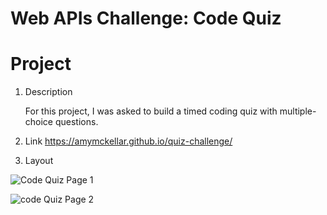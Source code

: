 # Web APIs Challenge: Code Quiz

# Project

1. Description

    For this project, I was asked to build a timed coding quiz with multiple-choice questions. 
2. Link
https://amymckellar.github.io/quiz-challenge/

2. Layout 

![Code Quiz Page 1](https://user-images.githubusercontent.com/115676110/202362439-dc8c1cac-1d9b-4a5e-ac74-f392e3e8a49f.png)


![code Quiz Page 2](https://user-images.githubusercontent.com/115676110/202362508-ee86d3c3-c6df-461f-9808-9a6561194f08.png)

